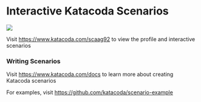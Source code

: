 # Interactive Katacoda Scenarios

[![](http://shields.katacoda.com/katacoda/scaag92/count.svg)](https://www.katacoda.com/scaag92 "Get your profile on Katacoda.com")

Visit https://www.katacoda.com/scaag92 to view the profile and interactive scenarios

### Writing Scenarios
Visit https://www.katacoda.com/docs to learn more about creating Katacoda scenarios

For examples, visit https://github.com/katacoda/scenario-example
